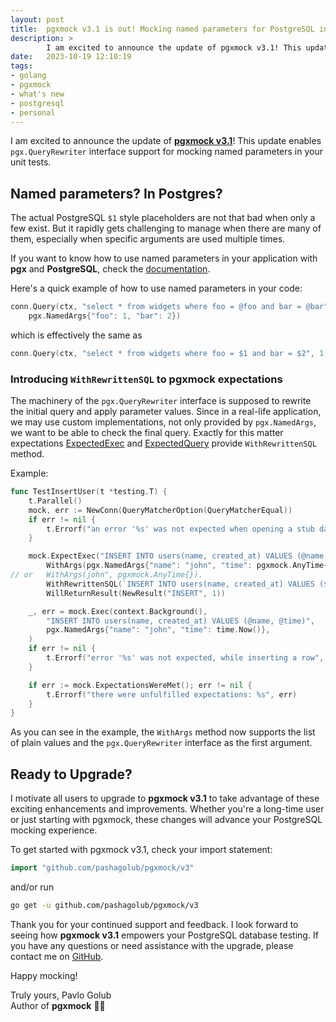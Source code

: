 ```yaml
---
layout: post
title:  pgxmock v3.1 is out! Mocking named parameters for PostgreSQL in Go!
description: >
        I am excited to announce the update of pgxmock v3.1! This update enables `pgx.QueryRewriter` interface support for mocking named parameters in your unit tests.
date:   2023-10-19 12:10:19
tags: 
- golang
- pgxmock
- what's new
- postgresql
- personal
---
```

I am excited to announce the update of **[pgxmock v3.1](https://github.com/pashagolub/pgxmock/releases/tag/v3.1.0)**! This update enables `pgx.QueryRewriter` interface support for mocking named parameters in your unit tests.

## Named parameters? In Postgres?

The actual PostgreSQL `$1` style placeholders are not that bad when only a few exist. But it rapidly gets challenging to manage when there are many of them, especially when specific arguments are used multiple times.

If you want to know how to use named parameters in your application with **pgx** and **PostgreSQL**, check the [documentation](https://pkg.go.dev/github.com/jackc/pgx/v5#NamedArgs).

Here's a quick example of how to use named parameters in your code:

```go
conn.Query(ctx, "select * from widgets where foo = @foo and bar = @bar", 
    pgx.NamedArgs{"foo": 1, "bar": 2})
```
which is effectively the same as
```go
conn.Query(ctx, "select * from widgets where foo = $1 and bar = $2", 1, 2)
```

### Introducing `WithRewrittenSQL` to pgxmock expectations

The machinery of the `pgx.QueryRewriter` interface is supposed to rewrite the initial query and apply parameter values. Since in a real-life application, we may use custom implementations, not only provided by `pgx.NamedArgs`, we want to be able to check the final query. Exactly for this matter expectations [ExpectedExec](https://pkg.go.dev/github.com/pashagolub/pgxmock/v3#ExpectedExec) and [ExpectedQuery](https://pkg.go.dev/github.com/pashagolub/pgxmock/v3#ExpectedQuery) provide `WithRewrittenSQL` method.

Example:

```go
func TestInsertUser(t *testing.T) {
    t.Parallel()
    mock, err := NewConn(QueryMatcherOption(QueryMatcherEqual))
    if err != nil {
        t.Errorf("an error '%s' was not expected when opening a stub database connection", err)
    }

    mock.ExpectExec("INSERT INTO users(name, created_at) VALUES (@name, @time)").
        WithArgs(pgx.NamedArgs{"name": "john", "time": pgxmock.AnyTime{}}).
// or   WithArgs(john", pgxmock.AnyTime{}).
        WithRewrittenSQL(`INSERT INTO users(name, created_at) VALUES ($1, $2)`).
        WillReturnResult(NewResult("INSERT", 1))

    _, err = mock.Exec(context.Background(),
        "INSERT INTO users(name, created_at) VALUES (@name, @time)",
        pgx.NamedArgs{"name": "john", "time": time.Now()},
    )
    if err != nil {
        t.Errorf("error '%s' was not expected, while inserting a row", err)
    }

    if err := mock.ExpectationsWereMet(); err != nil {
        t.Errorf("there were unfulfilled expectations: %s", err)
    }
}
```

As you can see in the example, the `WithArgs` method now supports the list of plain values and the `pgx.QueryRewriter` interface as the first argument.


## Ready to Upgrade?

I motivate all users to upgrade to **pgxmock v3.1** to take advantage of these exciting enhancements and improvements. Whether you're a long-time user or just starting with pgxmock, these changes will advance your PostgreSQL mocking experience.

To get started with pgxmock v3.1, check your import statement:

```go
import "github.com/pashagolub/pgxmock/v3"
```

and/or run 

```sh
go get -u github.com/pashagolub/pgxmock/v3
```

Thank you for your continued support and feedback. I look forward to seeing how **pgxmock v3.1** empowers your PostgreSQL database testing. If you have any questions or need assistance with the upgrade, please contact me on [GitHub](https://github.com/pashagolub/pgxmock).

Happy mocking!

Truly yours,
Pavlo Golub  
Author of **pgxmock** 💙💛